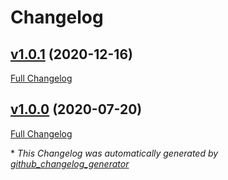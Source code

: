 # Changelog

## [v1.0.1](https://github.com/compwright/axios-retry-after/tree/v1.0.1) (2020-12-16)

[Full Changelog](https://github.com/compwright/axios-retry-after/compare/v1.0.0...v1.0.1)

## [v1.0.0](https://github.com/compwright/axios-retry-after/tree/v1.0.0) (2020-07-20)

[Full Changelog](https://github.com/compwright/axios-retry-after/compare/16cf408efe5f56e59abb0434e886e4c87da68215...v1.0.0)



\* *This Changelog was automatically generated by [github_changelog_generator](https://github.com/github-changelog-generator/github-changelog-generator)*
